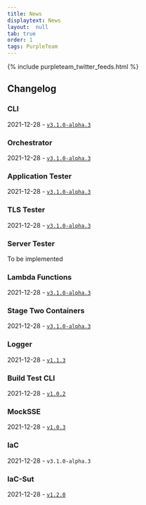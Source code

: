 ```yaml
---
title: News
displaytext: News
layout:  null
tab: true
order: 1
tags: PurpleTeam
---
```


{% include purpleteam_twitter_feeds.html %}

## Changelog

### CLI

2021-12-28 - [`v3.1.0-alpha.3`](https://github.com/purpleteam-labs/purpleteam/releases/tag/v3.1.0-alpha.3)

### Orchestrator

2021-12-28 - [`v3.1.0-alpha.3`](https://github.com/purpleteam-labs/purpleteam-orchestrator/releases/tag/v3.1.0-alpha.3)

### Application Tester

2021-12-28 - [`v3.1.0-alpha.3`](https://github.com/purpleteam-labs/purpleteam-app-scanner/releases/tag/v3.1.0-alpha.3)

### TLS Tester

2021-12-28 - [`v3.1.0-alpha.3`](https://github.com/purpleteam-labs/purpleteam-tls-scanner/releases/tag/v3.1.0-alpha.3)

### Server Tester

To be implemented

### Lambda Functions

2021-12-28 - [`v3.1.0-alpha.3`](https://github.com/purpleteam-labs/purpleteam-lambda/releases/tag/v3.1.0-alpha.3)

### Stage Two Containers

2021-12-28 - [`v3.1.0-alpha.3`](https://github.com/purpleteam-labs/purpleteam-s2-containers/releases/tag/v3.1.0-alpha.3)

### Logger

2021-12-28 - [`v1.1.3`](https://github.com/purpleteam-labs/purpleteam-logger/releases/tag/v1.1.3)

### Build Test CLI

2021-12-28 - [`v1.0.2`](https://github.com/purpleteam-labs/purpleteam-build-test-cli/releases/tag/v1.0.2)

### MockSSE

2021-12-28 - [`v1.0.3`](https://github.com/binarymist/mocksse/releases/tag/v1.0.3)

### IaC

2021-12-28 - `v3.1.0-alpha.3`

### IaC-Sut

2021-12-28 - [`v1.2.0`](https://github.com/purpleteam-labs/purpleteam-iac-sut/releases/tag/v1.2.0)

